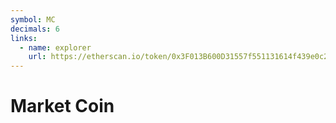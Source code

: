 ```yaml
---
symbol: MC
decimals: 6
links:
  - name: explorer
    url: https://etherscan.io/token/0x3F013B600D31557f551131614f439e0c292dFd90
---
```


# Market Coin
